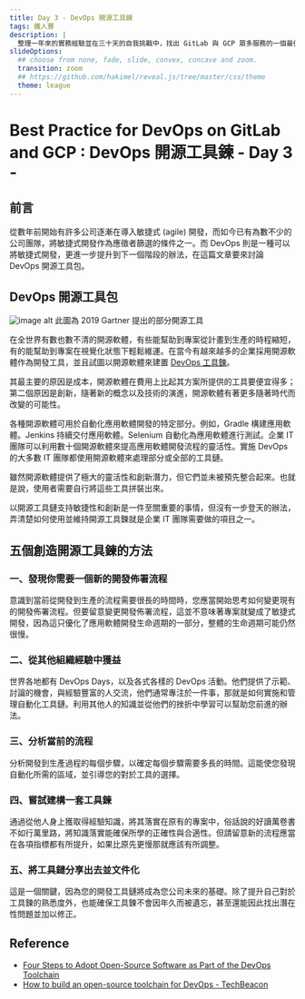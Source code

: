 ```yaml
---
title: Day 3 - DevOps 開源工具鍊
tags: 鐵人賽
description: |
  整理一年來的實務經驗並在三十天的自我挑戰中，找出 GitLab 與 GCP 眾多服務的一個最佳實踐方式
slideOptions:
  ## choose from none, fade, slide, convex, concave and zoom.
  transition: zoom
  ## https://github.com/hakimel/reveal.js/tree/master/css/theme
  theme: league
---
```


# Best Practice for DevOps on GitLab and GCP : DevOps 開源工具鍊 - Day 3 - 

## 前言

從數年前開始有許多公司逐漸在導入敏捷式 (agile) 開發，而如今已有為數不少的公司團隊，將敏捷式開發作為應徵者篩選的條件之一。而 DevOps 則是一種可以將敏捷式開發，更進一步提升到下一個階段的辦法，在這篇文章要來討論 DevOps 開源工具包。

## DevOps 開源工具包

![image alt](https://i.imgur.com/N6mr7Ko.png)
此圖為 2019 Gartner 提出的部分開源工具

在全世界有數也數不清的開源軟體，有些能幫助到專案從計畫到生產的時程縮短，有的能幫助到專案在視覺化狀態下輕鬆維運。在當今有越來越多的企業採用開源軟體作為開發工具，並且試圖以開源軟體來建置 [DevOps 工具鍊]()。

其最主要的原因是成本，開源軟體在費用上比起其方案所提供的工具要便宜得多；第二個原因是創新，隨著新的概念以及技術的演進，開源軟體有著更多隨著時代而改變的可能性。

各種開源軟體可用於自動化應用軟體開發的特定部分。例如，Gradle 構建應用軟體。Jenkins 持續交付應用軟體。Selenium 自動化為應用軟體進行測試。企業 IT 團隊可以利用數十個開源軟體來提高應用軟體開發流程的靈活性。實施 DevOps 的大多數 IT 團隊都使用開源軟體來處理部分或全部的工具鏈。

雖然開源軟體提供了極大的靈活性和創新潛力，但它們並未被預先整合起來。也就是說，使用者需要自行將這些工具拼裝出來。

以開源工具鏈支持敏捷性和創新是一件至關重要的事情，但沒有一步登天的辦法，弄清楚如何使用並維持開源工具鍊就是企業 IT 團隊需要做的項目之一。

## 五個創造開源工具鍊的方法 

### 一、發現你需要一個新的開發佈署流程

意識到當前從開發到生產的流程需要很長的時間時，您應當開始思考如何變更現有的開發佈署流程。但要留意變更開發佈署流程，這並不意味著專案就變成了敏捷式開發，因為這只優化了應用軟體開發生命週期的一部分，整體的生命週期可能仍然很慢。

### 二、從其他組織經驗中獲益

世界各地都有 DevOps Days，以及各式各樣的 DevOps 活動。他們提供了示範、討論的機會，與經驗豐富的人交流，他們通常專注於一件事，那就是如何實施和管理自動化工具鏈。利用其他人的知識並從他們的挫折中學習可以幫助您前進的辦法。

### 三、分析當前的流程

分析開發到生產過程的每個步驟，以確定每個步驟需要多長的時間。這能使您發現自動化所需的區域，並引導您的對於工具的選擇。

### 四、嘗試建構一套工具鍊

通過從他人身上獲取得經驗知識，將其落實在原有的專案中，俗話說的好讀萬卷書不如行萬里路，將知識落實能確保所學的正確性與合適性。但請留意新的流程應當在各項指標都有所提升，如果比原先更慢那就應該有所調整。

### 五、將工具鏈分享出去並文件化

這是一個關鍵，因為您的開發工具鏈將成為您公司未來的基礎。除了提升自己對於工具鍊的熟悉度外，也能確保工具鍊不會因年久而被遺忘，甚至還能因此找出潛在性問題並加以修正。

## Reference

* [Four Steps to Adopt Open-Source Software as Part of the DevOps Toolchain](https://blogs.gartner.com/manjunath-bhat/2019/02/08/four-steps-to-adopt-open-source-software-as-part-of-the-devops-toolchain/)
* [How to build an open-source toolchain for DevOps - TechBeacon](https://techbeacon.com/app-dev-testing/5-steps-building-open-source-toolchain-devops)
